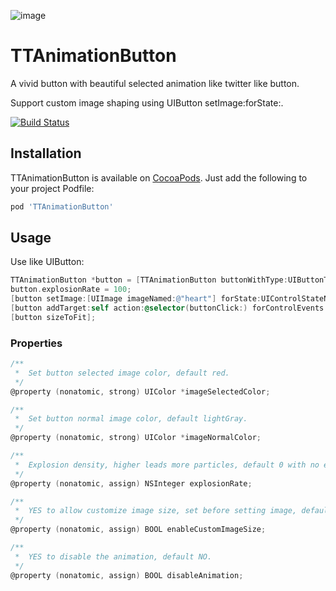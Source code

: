 ![image](https://github.com/StoryOfMyLife/TTAnimationButton/blob/master/TTAnimationButtonExample/TTAnimationButtonExample/ScreenShot.gif)

# TTAnimationButton
A vivid button with beautiful selected animation like twitter like button.

Support custom image shaping using UIButton setImage:forState:.

[![Build Status](https://travis-ci.org/facebook/pop.svg)](https://travis-ci.org/facebook/pop)

## Installation

TTAnimationButton is available on [CocoaPods](http://cocoapods.org). Just add the following to your project Podfile:

```ruby
pod 'TTAnimationButton'
```

## Usage

Use like UIButton:

```objective-c
TTAnimationButton *button = [TTAnimationButton buttonWithType:UIButtonTypeCustom];
button.explosionRate = 100;
[button setImage:[UIImage imageNamed:@"heart"] forState:UIControlStateNormal];
[button addTarget:self action:@selector(buttonClick:) forControlEvents:UIControlEventTouchUpInside];
[button sizeToFit];
```

### Properties

```objective-c
/**
 *  Set button selected image color, default red.
 */
@property (nonatomic, strong) UIColor *imageSelectedColor;

/**
 *  Set button normal image color, default lightGray.
 */
@property (nonatomic, strong) UIColor *imageNormalColor;

/**
 *  Explosion density, higher leads more particles, default 0 with no explosion.
 */
@property (nonatomic, assign) NSInteger explosionRate;

/**
 *  YES to allow customize image size, set before setting image, default NO.
 */
@property (nonatomic, assign) BOOL enableCustomImageSize;

/**
 *  YES to disable the animation, default NO.
 */
@property (nonatomic, assign) BOOL disableAnimation;
```
